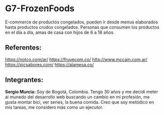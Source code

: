 # G7-FrozenFoods
E-commerce de productos congelados, pueden ir desde menus elaborados hasta productos crudos congelados.
Personas que consumen los productos en el día a día, amas de casa con hijos de 6 a 18 años.
## Referentes:
https://notco.com/ar/
https://fruvecom.co/
http://www.mccain.com.ar/
https://picsabores.com/
https://alamesa.co/

## Integrantes:
**Sergio Murcia:**
Soy de Bogotá, Colombia. Tengo 30 años y me decidí meter al munedo del desarrollo web buscando un cambio en mi profesión, me gusta montar bici, ver series, la buena comida. Creo que soy metódico en mis tareas, me considero más como un ejecutor.
